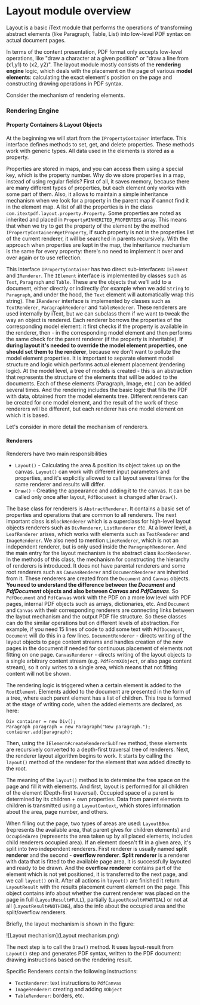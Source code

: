 # Layout module overview

Layout is a basic iText module that performs the operations of transforming abstract elements 
(like Paragraph, Table, List) into low-level PDF syntax on actual document pages.

In terms of the content presentation, PDF format only accepts low-level operations, like "draw a character at a given 
position" or "draw a line from (x1,y1) to (x2, y2)". The layout module mostly consists of the **rendering engine** logic, 
which deals with the placement on the page of various **model elements**: calculating the exact element's position on the page 
and constructing drawing operations in PDF syntax.

Consider the mechanism of rendering elements.

### Rendering Engine

#### Property Containers & Layout Objects
At the beginning we will start from the `IPropertyContainer` interface. This interface defines methods to set, get, and 
delete properties. These methods work with generic types. All data used in the elements is stored as a property.

Properties are stored in maps, and you can access them using a special key, which is the property number. 
Why do we store properties in a map, instead of using regular fields? First of all, it saves memory, because there are 
many different types of properties, but each element only works with some part of them. Also, it allows to maintain a 
simple inheritance mechanism when we look for a property in the parent map if cannot find it in the element map. 
A list of all the properties is in the class `com.itextpdf.layout.property.Property`. Some properties are noted as 
inherited and placed in `Property#INHERITED_PROPERTIES` array. This means that when we try to get the property of the element 
by the method `IPropertyContainer#getProperty`, if such property is not in the properties list of the current renderer, 
it will be searched in parents recursively. With the approach when properties are kept in the map, the inheritance 
mechanism is the same for every property: there's no need to implement it over and over again or to use reflection.

This interface `IPropertyContainer` has two direct sub-interfaces: `IElement` and `IRenderer`. The `IElement` interface is 
implemented by classes such as `Text`, `Paragraph` and `Table`. These are the objects that we'll add to a document, either 
directly or indirectly (for example when we add `String` to `Paragraph`, and under the hood, the `Text` element will 
automatically wrap this string). The `IRenderer` interface is implemented by classes such as `TextRenderer`, 
`ParagraphRenderer` and `TableRenderer`. These renderers are used internally by iText, but we can subclass them if we 
want to tweak the way an object is rendered. Each renderer borrows the properties of the corresponding model element: 
it first checks if the property is available in the renderer, then - in the corresponding model element and then 
performs the same check for the parent renderer (if the property is inheritable). **If during layout it's needed to 
override the model element properties, one should set them to the renderer**, because we don't want to pollute the 
model element properties. It is important to separate element model structure and logic which performs actual element 
placement (rendering logic). At the model level, a tree of models is created - this is an abstraction that represents 
the structure of the elements that will be added to the documents. Each of these elements (Paragraph, Image, etc.) can 
be added several times. And the rendering includes the basic logic that fills the PDF with data, obtained from the model 
elements tree. Different renderers can be created for one model element, and the result of the work of these renderers 
will be different, but each renderer has one model element on which it is based.

Let's consider in more detail the mechanism of renderers.

#### Renderers
Renderers have two main responsibilities

- `Layout()` - Calculating the area & position its object takes up on the canvas. `Layout()` can work with different input 
parameters and properties, and it's explicitly allowed to call layout several times for the same renderer and results 
will differ.
- `Draw()` - Creating the appearance and adding it to the canvas. It can be called only once after layout, `PdfDocument` 
is changed after `Draw()`.

The base class for renderers is `AbstractRenderer`. It contains a basic set of properties and operations that are common 
to all renderers. The next important class is `BlockRenderer` which is a superclass for high-level layout objects 
renderers such as `DivRenderer`, `ListRenderer` etc. At a lower level, a `LeafRenderer` arises, which works with elements 
such as `TextRenderer` and `ImageRenderer`. We also need to mention `LineRenderer`, which is not an independent renderer, 
but is only used inside the `ParagraphRenderer`. And the main entry for the layout mechanism is the abstract class `RootRenderer`. 
In the methods of this class, the mechanism for constructing the hierarchy of renderers is introduced. It does not have 
parental renderers and some root renderers such as `CanvasRenderer` and `DocumentRenderer` are inherited from it. 
These renderers are created from the `Document` and `Canvas` objects. **You need to understand the difference between the 
_Document_ and _PdfDocument_ objects and also between _Canvas_ and _PdfCanvas_**. So `PdfDocument` and `PdfCanvas` work with the PDF 
on a more low level with PDF pages, internal PDF objects such as arrays, dictionaries, etc. And `Document` and `Canvas` with 
their corresponding renderers are connecting links between the layout mechanism and the output PDF file structure. 
So these classes can do the similar operations but on different levels of abstraction. For example, if you need 15 
lines of code to add some text with `PdfDocument`, `Document` will do this in a few lines. `DocumentRenderer` - directs 
writing of the layout objects to page content streams and handles creation of the new pages in the document if needed 
for continuous placement of elements not fitting on one page. `CanvasRenderer` - directs writing of the layout objects 
to a single arbitrary content stream (e.g. `PdfFormXObject`, or also page content stream), so it only writes to a single 
area, which means that not fitting content will not be shown.

The rendering logic is triggered when a certain element is added to the `RootElement`. Elements added to the document are
presented in the form of a tree, where each parent element has a list of children. This tree is formed at the stage of
writing code, when the added elements are declared, as here:

```
Div container = new Div();
Paragraph paragraph = new Paragraph("New paragraph.");
container.add(paragraph);
```

Then, using the `IElement#createRendererSubTree` method, these elements are recursively converted to a depth-first traversal
tree of renderers. Next, the renderer layout algorithm begins to work. It starts by calling the `layout()` method of 
the renderer for the element that was added directly to the root.

The meaning of the `layout()` method is to determine the free space on the page and fill it with elements. And first, 
layout is performed for all children of the element (Depth-first traversal). Occupied space of a parent is determined
by its children + own properties. Data from parent elements to children is transmitted using a `LayoutContext`, which 
stores information about the area, page number, and others.

When filling out the page, two types of areas are used: `LayoutBBox` (represents the available area, that parent gives for
children elements) and `OccupiedArea` (represents the area taken up by all placed elements, includes child renderers 
occupied area). If an element doesn't fit in a given area, it's split into two independent renderers. First renderer is 
usually named **split renderer** and the second - **overflow renderer**. **Split renderer** is a renderer with data that is fitted
to the available page area, it is successfully layouted and ready to be drawn. And the **overflow renderer** contains part 
of the element which is not yet positioned, it is transferred to the next page, and we call `layout()` on it. After all 
actions in `layout()` are finished it return `LayoutResult` with the results placement current element on the page. This 
object contains info about whether the current renderer was placed on the page in full (`LayoutResult#FULL`), partially 
(`LayoutResult#PARTIAL`) or not at all (`LayoutResult#NOTHING`), also the info about the occupied area and the split/overflow 
renderers.

Briefly, the layout mechanism is shown in the figure:

![Layout mechanism](Layout mechanism.png)

The next step is to call the `Draw()` method. It uses layout-result from `Layout()` step and generates PDF syntax, 
written to the PDF document: drawing instructions based on the rendering result.

Specific Renderers contain the following instructions:
- `TextRenderer`: text instructions to `PdfCanvas`
- `ImageRenderer`: creating and adding `XObject`
- `TableRenderer`: borders, etc.
